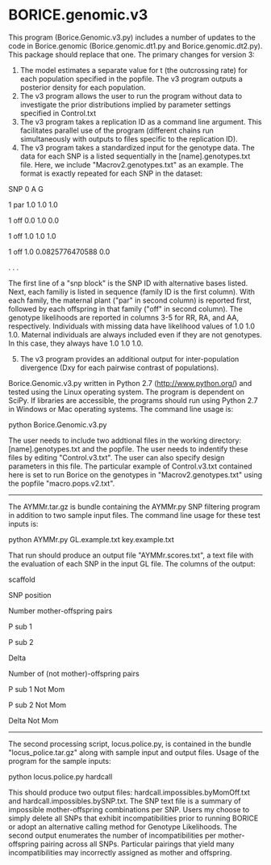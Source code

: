 # BORICE.genomic.v3
This program (Borice.Genomic.v3.py) includes a number of updates to the code in Borice.genomic (Borice.genomic.dt1.py and Borice.genomic.dt2.py).  This package should replace that one. The primary changes for version 3:

1.  The model estimates a separate value for t (the outcrossing rate) for each population specified in the popfile.  The v3 program outputs a posterior density for each population.
2.  The v3 program allows the user to run the program without data to investigate the prior distributions implied by parameter settings specified in Control.txt
3.  The v3 program takes a replication ID as a command line argument.  This facilitates parallel use of the program (different chains run simultaneously with outputs to files specific to the replication ID).
4.  The v3 program takes a standardized input for the genotype data.  The data for each SNP is a listed sequentially in the [name].genotypes.txt file.  Here, we include "Macrov2.genotypes.txt" as an example.  The format is exactly repeated for each SNP in the dataset:   

SNP	0	A	G

1	par	1.0	1.0	1.0

1	off	0.0	1.0	0.0

1	off	1.0	1.0	1.0

1	off	1.0	0.0825776470588	0.0

.
.
.

The first line of a "snp block" is the SNP ID with alternative bases listed.  Next, each familiy is listed in sequence (family ID is the first column).  With each family, the maternal plant ("par" in second column) is reported first, followed by each offspring in that family ("off" in second column).  The genotype likelihoods are reported in columns 3-5 for RR, RA, and AA, respectively.  Individuals with missing data have likelihood values of 1.0 1.0 1.0.  Maternal individuals are always included even if they are not genotypes.  In this case, they always have 1.0 1.0 1.0.

5.  The v3 program provides an additional output for inter-population divergence (Dxy for each pairwise contrast of populations).


Borice.Genomic.v3.py written in Python 2.7 (http://www.python.org/) and tested using the Linux operating system.  The program is dependent on SciPy.
If libraries are accessible, the programs should run using Python 2.7 in Windows or Mac operating systems. The command line usage is:

python Borice.Genomic.v3.py

The user needs to include two addtional files in the working directory: [name].genotypes.txt and the popfile.  The user needs to indentify these files by editing "Control.v3.txt".  The user can also specify design parameters in this file.  The particular example of Control.v3.txt contained here is set to run Borice on the genotypes in "Macrov2.genotypes.txt" using the popfile "macro.pops.v2.txt".

----------------

The AYMMr.tar.gz is bundle containing the AYMMr.py SNP filtering program in addition to two sample input files.  The command line usage for these test inputs is:

python AYMMr.py GL.example.txt key.example.txt

That run should produce an output file "AYMMr.scores.txt", a text file with the evaluation of each SNP in the input GL file.  The columns of the output: 

scaffold

SNP position

Number mother-offspring pairs 

P sub 1

P sub 2

Delta

Number of (not mother)-offspring pairs 

P sub 1 Not Mom

P sub 2 Not Mom

Delta Not Mom

-------------------------------

The second processing script, locus.police.py, is contained in the bundle "locus_police.tar.gz" along with sample input and output files.  Usage of the program for the sample inputs:

python locus.police.py hardcall

This should produce two output files: hardcall.impossibles.byMomOff.txt and hardcall.impossibles.bySNP.txt.  The SNP text file is a summary of impossible mother-offspring combinations per SNP.  Users my choose to simply delete all SNPs that exhibit incompatibilities prior to running BORICE or adopt an alternative calling method for Genotype Likelihoods.  The second output enumerates the number of incompatibilities per mother-offspring pairing across all SNPs.  Particular pairings that yield many incompatibilities may incorrectly assigned as mother and offspring.



